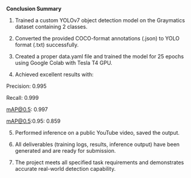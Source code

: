 **Conclusion Summary**


1) Trained a custom YOLOv7 object detection model on the Graymatics dataset containing 2 classes.

2) Converted the provided COCO-format annotations (.json) to YOLO format (.txt) successfully.

3) Created a proper data.yaml file and trained the model for 25 epochs using Google Colab with Tesla T4 GPU.

4) Achieved excellent results with:

Precision: 0.995

Recall: 0.999

mAP@0.5: 0.997

mAP@0.5:0.95: 0.859

5) Performed inference on a public YouTube video, saved the output.

6) All deliverables (training logs, results, inference output) have been generated and are ready for submission.

7) The project meets all specified task requirements and demonstrates accurate real-world detection capability.

